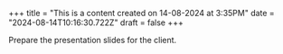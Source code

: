 +++
title = "This is a content created on 14-08-2024 at 3:35PM"
date = "2024-08-14T10:16:30.722Z"
draft = false
+++

  Prepare the presentation slides for the client.
        